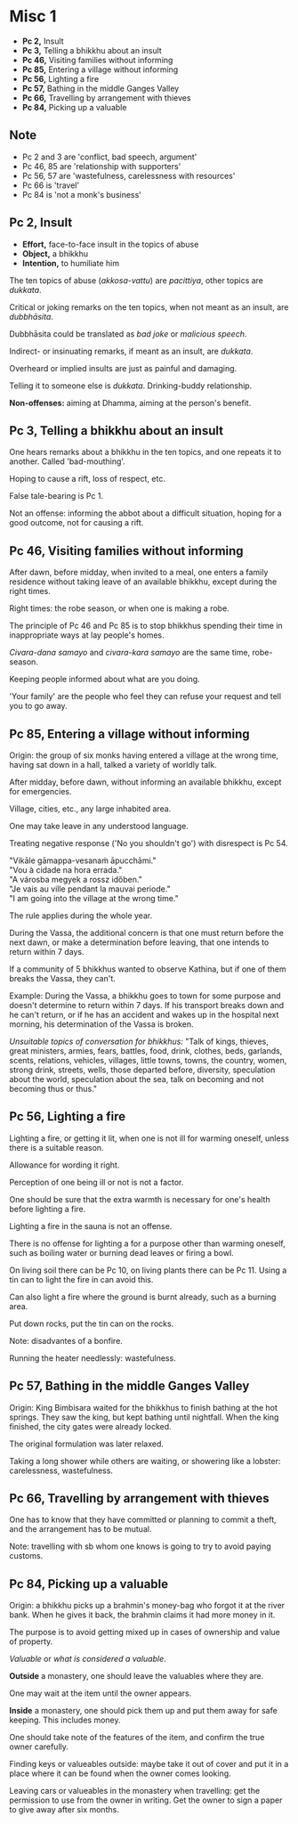 # Misc 1

-   **Pc 2,** Insult
-   **Pc 3,** Telling a bhikkhu about an insult
-   **Pc 46,** Visiting families without informing
-   **Pc 85,** Entering a village without informing
-   **Pc 56,** Lighting a fire
-   **Pc 57,** Bathing in the middle Ganges Valley
-   **Pc 66,** Travelling by arrangement with thieves
-   **Pc 84,** Picking up a valuable

## Note

- Pc 2 and 3 are 'conflict, bad speech, argument'
- Pc 46, 85 are 'relationship with supporters'
- Pc 56, 57 are 'wastefulness, carelessness with resources'
- Pc 66 is 'travel'
- Pc 84 is 'not a monk's business'

## Pc 2, Insult

<!-- latex
\begin{multicols}{2}
-->

-   **Effort,** face-to-face insult in the topics of abuse
-   **Object,** a bhikkhu
-   **Intention,** to humiliate him

The ten topics of abuse (*akkosa-vattu*) are *pacittiya*, other topics
are *dukkata*.

Critical or joking remarks on the ten topics, when not meant as an
insult, are *dubbhāsita*.

Dubbhāsita could be translated as *bad joke* or *malicious speech*.

<!-- latex
\columnbreak
-->

Indirect- or insinuating remarks, if meant as an insult, are *dukkata*.

Overheard or implied insults are just as painful and damaging.

Telling it to someone else is *dukkata*. Drinking-buddy relationship.

<!-- latex
% Note the other person will know this is how you treat others behind their back.
-->

**Non-offenses:** aiming at Dhamma, aiming at the person's benefit.

<!-- latex
\end{multicols}
-->

## Pc 3, Telling a bhikkhu about an insult

One hears remarks about a bhikkhu in the ten topics, and one repeats it
to another. Called 'bad-mouthing'.

Hoping to cause a rift, loss of respect, etc.

False tale-bearing is Pc 1.

Not an offense: informing the abbot about a difficult situation, hoping for a
good outcome, not for causing a rift.

<!-- latex
\clearpage
-->

## Pc 46, Visiting families without informing

After dawn, before midday, when invited to a meal, one enters a family
residence without taking leave of an available bhikkhu, except during
the right times.

Right times: the robe season, or when one is making a robe.

The principle of Pc 46 and Pc 85 is to stop bhikkhus spending their time
in inappropriate ways at lay people's homes.

*Civara-dana samayo* and *civara-kara samayo* are the same time, robe-season.

Keeping people informed about what are you doing.

'Your family' are the people who feel they can refuse your request and tell you
to go away.

## Pc 85, Entering a village without informing

<!-- latex
\begin{multicols}{2}
-->

Origin: the group of six monks having entered a village at the wrong time,
having sat down in a hall, talked a variety of worldly talk.

After midday, before dawn, without informing an available bhikkhu,
except for emergencies.

Village, cities, etc., any large inhabited area.

One may take leave in any understood language.

Treating negative response ('No you shouldn't go') with disrespect is Pc 54.

"Vikāle gāmappa-vesanaṁ āpucchāmi."\
"Vou à cidade na hora errada."\
"A városba megyek a rossz időben."\
"Je vais au ville pendant la mauvai periode."\
"I am going into the village at the wrong time."

The rule applies during the whole year.

During the Vassa, the additional concern is that one must return before the next
dawn, or make a determination before leaving, that one intends to return within
7 days.

If a community of 5 bhikkhus wanted to observe Kathina, but if one of them
breaks the Vassa, they can't.

Example: During the Vassa, a bhikkhu goes to town for some purpose and doesn't
determine to return within 7 days. If his transport breaks down and he can't
return, or if he has an accident and wakes up in the hospital next morning, his
determination of the Vassa is broken.

<!-- latex
\end{multicols}
-->

*Unsuitable topics of conversation for bhikkhus:* "Talk of kings, thieves, great
ministers, armies, fears, battles, food, drink, clothes, beds, garlands, scents,
relations, vehicles, villages, little towns, towns, the country, women, strong
drink, streets, wells, those departed before, diversity, speculation about the
world, speculation about the sea, talk on becoming and not becoming thus or
thus."

## Pc 56, Lighting a fire

Lighting a fire, or getting it lit, when one is not ill for warming
oneself, unless there is a suitable reason.

Allowance for wording it right.

Perception of one being ill or not is not a factor.

One should be sure that the extra warmth is necessary for one's health
before lighting a fire.

Lighting a fire in the sauna is not an offense.

<!-- latex
\enlargethispage{\baselineskip}
-->

There is no offense for lighting a for a purpose other than warming oneself,
such as boiling water or burning dead leaves or firing a bowl.

On living soil there can be Pc 10, on living plants there can be Pc 11. Using a
tin can to light the fire in can avoid this.

Can also light a fire where the ground is burnt already, such as a burning area.

Put down rocks, put the tin can on the rocks.

Note: disadvantes of a bonfire.

Running the heater needlessly: wastefulness.

## Pc 57, Bathing in the middle Ganges Valley

Origin: King Bimbisara waited for the bhikkhus to finish bathing at the
hot springs. They saw the king, but kept bathing until nightfall. When
the king finished, the city gates were already locked.

The original formulation was later relaxed.

Taking a long shower while others are waiting, or showering like a lobster:
carelessness, wastefulness.

## Pc 66, Travelling by arrangement with thieves

One has to know that they have committed or planning to commit a theft,
and the arrangement has to be mutual.

Note: travelling with sb whom one knows is going to try to avoid paying
customs.

## Pc 84, Picking up a valuable

Origin: a bhikkhu picks up a brahmin's money-bag who forgot it at the
river bank. When he gives it back, the brahmin claims it had more money
in it.

The purpose is to avoid getting mixed up in cases of ownership and value
of property.

*Valuable* or *what is considered a valuable*.

**Outside** a monastery, one should leave the valuables where they are.

One may wait at the item until the owner appears.

**Inside** a monastery, one should pick them up and put them away for
safe keeping. This includes money.

One should take note of the features of the item, and confirm the true
owner carefully.

Finding keys or valueables outside: maybe take it out of cover and put it in a
place where it can be found when the owner comes looking.

Leaving cars or valueables in the monastery when travelling: get the permission
to use from the owner in writing. Get the owner to sign a paper to give away
after six months.

